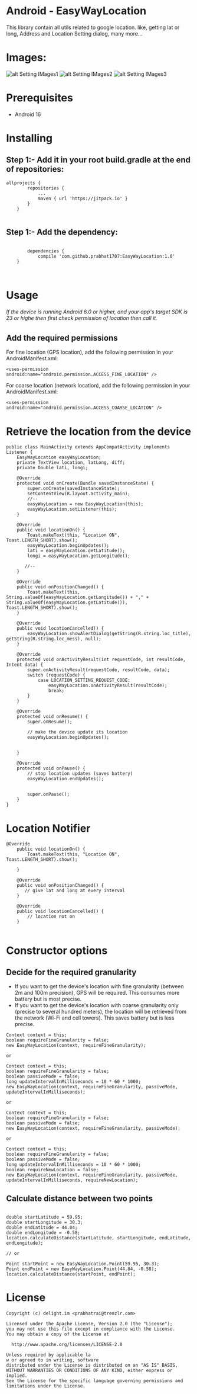 # Android - EasyWayLocation
This library contain all utils related to google location. like, getting lat or long, Address and Location Setting dialog, many more...

# Images:
![alt Setting IMages1](https://goo.gl/rT7bi7)
![alt Setting IMages2](https://goo.gl/pL2gr4)
![alt Setting IMages3](https://goo.gl/kjrCCW)


# Prerequisites
- Android 16
# Installing
## Step 1:- Add it in your root build.gradle at the end of repositories:
````
allprojects {
		repositories {
			...
			maven { url 'https://jitpack.io' }
		}
	}
  
````
## Step 1:- Add the dependency:
````

		dependencies {
	        compile 'com.github.prabhat1707:EasyWayLocation:1.0'
	}
	
  
````

# Usage

###### If the device is running Android 6.0 or higher, and your app's target SDK is 23 or highe then first check permission of location then call it.

## Add the required permissions
For fine location (GPS location), add the following permission in your AndroidManifest.xml:
````
<uses-permission android:name="android.permission.ACCESS_FINE_LOCATION" />

````

For coarse location (network location), add the following permission in your AndroidManifest.xml:
````
<uses-permission android:name="android.permission.ACCESS_COARSE_LOCATION" />

````

# Retrieve the location from the device
````
public class MainActivity extends AppCompatActivity implements Listener {
    EasyWayLocation easyWayLocation;
    private TextView location, latLong, diff;
    private Double lati, longi;

    @Override
    protected void onCreate(Bundle savedInstanceState) {
        super.onCreate(savedInstanceState);
        setContentView(R.layout.activity_main);
        //--
        easyWayLocation = new EasyWayLocation(this);
        easyWayLocation.setListener(this);
    }

    @Override
    public void locationOn() {
        Toast.makeText(this, "Location ON", Toast.LENGTH_SHORT).show();
        easyWayLocation.beginUpdates();
        lati = easyWayLocation.getLatitude();
        longi = easyWayLocation.getLongitude();
       
       //--
    }

    @Override
    public void onPositionChanged() {
        Toast.makeText(this, String.valueOf(easyWayLocation.getLongitude()) + "," + String.valueOf(easyWayLocation.getLatitude()), Toast.LENGTH_SHORT).show();
    }

    @Override
    public void locationCancelled() {
        easyWayLocation.showAlertDialog(getString(R.string.loc_title), getString(R.string.loc_mess), null);
    }

    @Override
    protected void onActivityResult(int requestCode, int resultCode, Intent data) {
        super.onActivityResult(requestCode, resultCode, data);
        switch (requestCode) {
            case LOCATION_SETTING_REQUEST_CODE:
                easyWayLocation.onActivityResult(resultCode);
                break;
        }
    }

    @Override
    protected void onResume() {
        super.onResume();

        // make the device update its location
        easyWayLocation.beginUpdates();


    }

    @Override
    protected void onPause() {
        // stop location updates (saves battery)
        easyWayLocation.endUpdates();
        

        super.onPause();
    }
}

````

# Location Notifier

````
@Override
    public void locationOn() {
        Toast.makeText(this, "Location ON", Toast.LENGTH_SHORT).show();
        
    }

    @Override
    public void onPositionChanged() {
       // give lat and long at every interval 
    }

    @Override
    public void locationCancelled() {
        // location not on
    }
    
````
# Constructor options

## Decide for the required granularity
- If you want to get the device's location with fine granularity (between 2m and 100m precision), GPS will be required. This consumes more battery but is most precise.
- If you want to get the device's location with coarse granularity only (precise to several hundred meters), the location will be retrieved from the network (Wi-Fi and cell towers). This saves battery but is less precise.

````
Context context = this;
boolean requireFineGranularity = false;
new EasyWayLocation(context, requireFineGranularity);

or

Context context = this;
boolean requireFineGranularity = false;
boolean passiveMode = false;
long updateIntervalInMilliseconds = 10 * 60 * 1000;
new EasyWayLocation(context, requireFineGranularity, passiveMode, updateIntervalInMilliseconds);

or

Context context = this;
boolean requireFineGranularity = false;
boolean passiveMode = false;
new EasyWayLocation(context, requireFineGranularity, passiveMode);

or

Context context = this;
boolean requireFineGranularity = false;
boolean passiveMode = false;
long updateIntervalInMilliseconds = 10 * 60 * 1000;
boolean requireNewLocation = false;
new EasyWayLocation(context, requireFineGranularity, passiveMode, updateIntervalInMilliseconds, requireNewLocation);

````

## Calculate distance between two points

````

double startLatitude = 59.95;
double startLongitude = 30.3;
double endLatitude = 44.84;
double endLongitude = -0.58;
location.calculateDistance(startLatitude, startLongitude, endLatitude, endLongitude);

// or

Point startPoint = new EasyWayLocation.Point(59.95, 30.3);
Point endPoint = new EasyWayLocation.Point(44.84, -0.58);
location.calculateDistance(startPoint, endPoint);

````

# License

````
Copyright (c) delight.im <prabhatrai@trenzlr.com>

Licensed under the Apache License, Version 2.0 (the "License");
you may not use this file except in compliance with the License.
You may obtain a copy of the License at

  http://www.apache.org/licenses/LICENSE-2.0

Unless required by applicable la
w or agreed to in writing, software
distributed under the License is distributed on an "AS IS" BASIS,
WITHOUT WARRANTIES OR CONDITIONS OF ANY KIND, either express or implied.
See the License for the specific language governing permissions and
limitations under the License.
````

